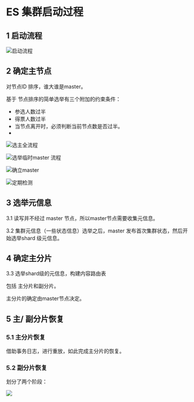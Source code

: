 # ES 集群启动过程

## 1 启动流程

![&#x542F;&#x52A8;&#x6D41;&#x7A0B;](../.gitbook/assets/image%20%2825%29.png)

## 2 确定主节点

对节点ID 排序，谁大谁是master。

基于 节点排序的简单选举有三个附加的约束条件：

* 参选人数过半
* 得票人数过半
* 当节点离开时，必须判断当前节点数是否过半。 
* 
![&#x9009;&#x4E3B;&#x5168;&#x6D41;&#x7A0B;](../.gitbook/assets/image%20%2817%29.png)

![&#x9009;&#x4E3E;&#x4E34;&#x65F6;master &#x6D41;&#x7A0B;](../.gitbook/assets/image%20%2830%29.png)

![&#x786E;&#x7ACB;master](../.gitbook/assets/image%20%2820%29.png)

![&#x5B9A;&#x671F;&#x68C0;&#x6D4B;](../.gitbook/assets/image%20%2822%29.png)

## 3 选举元信息

3.1 读写并不经过 master 节点，所以master节点需要收集元信息。

3.2 集群元信息（一些状态信息）选举之后，master 发布首次集群状态，然后开始选举shard 级元信息。

## 4 确定主分片

3.3 选举shard级的元信息，构建内容路由表

包括  主分片和副分片。  


主分片的确定由master节点决定。



## 5 主/ 副分片恢复

### 5.1 主分片恢复

借助事务日志，进行重放，如此完成主分片的恢复。

### 5.2 副分片恢复

划分了两个阶段：

![](../.gitbook/assets/image%20%2818%29.png)

